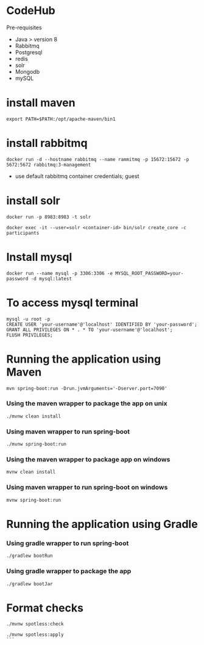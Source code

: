 # CodeHub

Pre-requisites
- Java > version 8
- Rabbitmq
- Postgresql
- redis
- solr
- Mongodb
- mySQL

# install maven

```export PATH=$PATH:/opt/apache-maven/bin1```

# install rabbitmq
```
docker run -d --hostname rabbitmq --name rammitmq -p 15672:15672 -p 5672:5672 rabbitmq:3-management
```
- use default rabbitmq container credentials; guest

# install solr
```
docker run -p 8983:8983 -t solr
```

```
docker exec -it --user=solr <container-id> bin/solr create_core -c participants
```

# Install mysql
```
docker run --name mysql -p 3306:3306 -e MYSQL_ROOT_PASSWORD=your-password -d mysql:latest
```

# To access mysql terminal
```docker exec -it mysql bash
mysql -u root -p
CREATE USER 'your-username'@'localhost' IDENTIFIED BY 'your-password';
GRANT ALL PRIVILEGES ON * . * TO 'your-username'@'localhost';
FLUSH PRIVILEGES;
```

# Running the application using Maven

```
mvn spring-boot:run -Drun.jvmArguments='-Dserver.port=7090'
```

### Using the maven wrapper to package the app on unix ###
```
./mvnw clean install
```

### Using maven wrapper to run spring-boot ###

```
./mvnw spring-boot:run
```


### Using the maven wrapper to package app on windows ###
```
mvnw clean install
```

### Using maven wrapper to run spring-boot on windows ###

```
mvnw spring-boot:run
```

# Running the application using Gradle

### Using gradle wrapper to run spring-boot ###
```
./gradlew bootRun
```

### Using gradle wrapper to package the app ###
```
./gradlew bootJar
```


# Format checks
````
./mvnw spotless:check

./mvnw spotless:apply
```